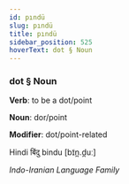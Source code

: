 ```yaml
---
id: pındü
slug: pındü
title: pındü
sidebar_position: 525
hoverText: dot § Noun
---
```


### dot § Noun

**Verb**: to be a dot/point

**Noun**: dor/point

**Modifier**: dot/point-related

Hindi बिंदु bindu [bɪ̃n̪.d̪uː]

*Indo-Iranian Language Family*